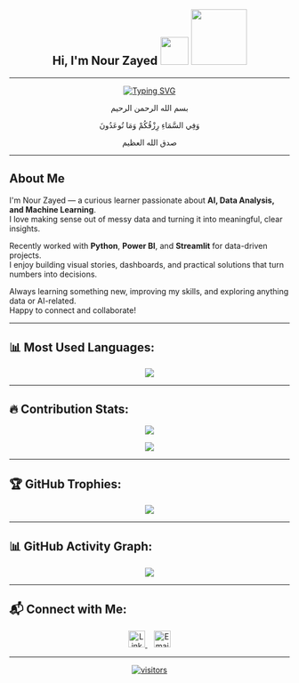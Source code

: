 <h2 align="center">
  Hi, I'm Nour Zayed
  <img src="https://media.giphy.com/media/hvRJCLFzcasrR4ia7z/giphy.gif" width="50">
  <img src="https://media.giphy.com/media/LmNwrBhejkK9EFP504/giphy.gif" width="100" />
</h2>



---

<p align="center">
  <a href="https://github.com/DenverCoder1/readme-typing-svg">
    <img src="https://readme-typing-svg.herokuapp.com?font=Fira+Code&center=true&vCenter=true&color=2E8B57&lines=AI+Enthusiast+💡;Data+Analysis+%26+Machine+Learning+🚀;Data+Visualization+%7C+Power+BI+%7C+Streamlit+📊;Python+Lover+🐍;Always+Learning+Something+New+✨;Turning+Data+into+Insights+📌;Open+to+collaborations+and+cool+projects+🤝;Always+happy+to+connect+and+help+💌" alt="Typing SVG" />
  </a>
</p>





<p align="center">بسم الله الرحمن الرحيم</p>

<p align="center"><strong></strong> وَفِي السَّمَاءِ رِزْقُكُمْ وَمَا تُوعَدُونَ</strong></p>

<p align="center">صدق الله العظيم</p>

---

##  About Me

I'm Nour Zayed — a curious learner passionate about **AI, Data Analysis, and Machine Learning**.  
I love making sense out of messy data and turning it into meaningful, clear insights.

Recently worked with **Python**, **Power BI**, and **Streamlit** for data-driven projects.  
I enjoy building visual stories, dashboards, and practical solutions that turn numbers into decisions.

Always learning something new, improving my skills, and exploring anything data or AI-related.  
Happy to connect and collaborate!

---

## 📊 Most Used Languages:

<p align="center">
  <img src="https://github-readme-stats.vercel.app/api/top-langs/?username=Nour-Zayed&layout=compact&theme=radical" />
</p>

---

## 🔥 Contribution Stats:

<p align="center">
  <img src="https://github-readme-streak-stats.herokuapp.com/?user=Nour-Zayed&theme=radical" />
</p>

<p align="center">
  <img src="https://github-readme-stats.vercel.app/api?username=Nour-Zayed&show_icons=true&theme=radical&count_private=true" />
</p>

---

## 🏆 GitHub Trophies:

<p align="center">
  <img src="https://github-profile-trophy.vercel.app/?username=Nour-Zayed&theme=gruvbox" />
</p>

---

## 📊 GitHub Activity Graph:

<p align="center">
  <img src="https://github-readme-activity-graph.vercel.app/graph?username=Nour-Zayed&theme=radical" />
</p>

---
## 📬 Connect with Me:

<p align="center">
  <a href="https://www.linkedin.com/in/nour-zayed-7n7074292/" target="blank">
    <img src="https://cdn.jsdelivr.net/npm/simple-icons@3.0.1/icons/linkedin.svg" alt="LinkedIn" height="30" width="30"/>
  </a>
  &nbsp;&nbsp;
  <a href="mailto:nzayed275@gmail.com">
    <img src="https://cdn.jsdelivr.net/npm/simple-icons@3.0.1/icons/gmail.svg" alt="Email" height="30" width="30"/>
  </a>
</p>

---


<p align="center">
  <a href="https://github.com/Nour-Zayed/" align="center">
    <img align="center" alt="visitors" src="https://visitor-badge.laobi.icu/badge?page_id=Nour-Zayed.Nour-Zayed">
  </a>
</p>
